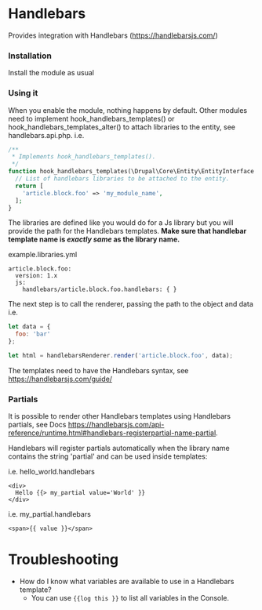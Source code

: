 # Handlebars
Provides integration with Handlebars (https://handlebarsjs.com/)

### Installation
Install the module as usual

### Using it
When you enable the module, nothing happens by default. Other modules need to
implement hook_handlebars_templates() or hook_handlebars_templates_alter()
to attach libraries to the entity, see handlebars.api.php. i.e.

```php
/**
 * Implements hook_handlebars_templates().
 */
function hook_handlebars_templates(\Drupal\Core\Entity\EntityInterface $entity) {
  // List of handlebars libraries to be attached to the entity.
  return [
    'article.block.foo' => 'my_module_name',
  ];
}
```

The libraries are defined like you would do for a Js library but you will provide
the path for the Handlebars templates. **Make sure that handlebar template name is _exactly same_ as the library name.**

example.libraries.yml
```
article.block.foo:
  version: 1.x
  js:
    handlebars/article.block.foo.handlebars: { }
```

The next step is to call the renderer, passing the path to the object and data i.e.

```javascript
let data = {
  foo: 'bar'
};

let html = handlebarsRenderer.render('article.block.foo', data);
```

The templates need to have the Handlebars syntax, see https://handlebarsjs.com/guide/

### Partials
It is possible to render other Handlebars templates using Handlebars partials, see
Docs https://handlebarsjs.com/api-reference/runtime.html#handlebars-registerpartial-name-partial.

Handlebars will register partials automatically when the library name contains the string 'partial'
and can be used inside templates:

i.e. hello_world.handlebars
```
<div>
  Hello {{> my_partial value='World' }}
</div>
```

i.e. my_partial.handlebars
```
<span>{{ value }}</span>
```

# Troubleshooting
- How do I know what variables are available to use in a Handlebars template?
  - You can use `{{log this }}` to list all variables in the Console.
